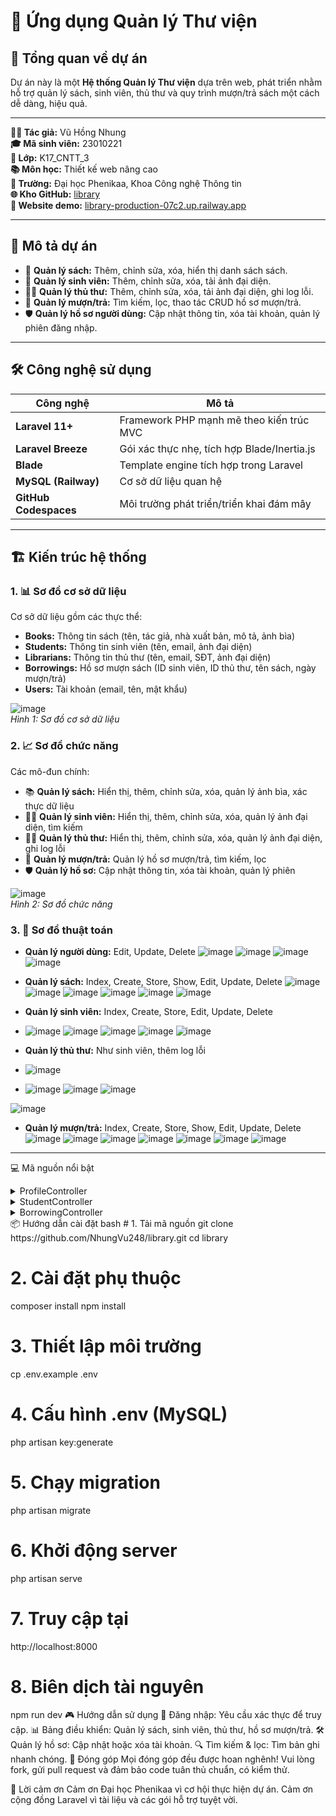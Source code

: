 # 🎉 Ứng dụng Quản lý Thư viện

## 🌟 Tổng quan về dự án
Dự án này là một **Hệ thống Quản lý Thư viện** dựa trên web, phát triển nhằm hỗ trợ quản lý sách, sinh viên, thủ thư và quy trình mượn/trả sách một cách dễ dàng, hiệu quả.

---

**👩‍💻 Tác giả:** Vũ Hồng Nhung  
**🎓 Mã sinh viên:** 23010221  
**🏫 Lớp:** K17_CNTT_3  
**📚 Môn học:** Thiết kế web nâng cao  
**🏢 Trường:** Đại học Phenikaa, Khoa Công nghệ Thông tin  
**🌐 Kho GitHub:** [library](https://github.com/NhungVu248/library.git)  
**🚀 Website demo:** [library-production-07c2.up.railway.app](https://library-production-07c2.up.railway.app)

---

## 📝 Mô tả dự án

- 📖 **Quản lý sách:** Thêm, chỉnh sửa, xóa, hiển thị danh sách sách.
- 👥 **Quản lý sinh viên:** Thêm, chỉnh sửa, xóa, tải ảnh đại diện.
- 🧑‍🏫 **Quản lý thủ thư:** Thêm, chỉnh sửa, xóa, tải ảnh đại diện, ghi log lỗi.
- 🔄 **Quản lý mượn/trả:** Tìm kiếm, lọc, thao tác CRUD hồ sơ mượn/trả.
- 🛡️ **Quản lý hồ sơ người dùng:** Cập nhật thông tin, xóa tài khoản, quản lý phiên đăng nhập.

---

## 🛠️ Công nghệ sử dụng

| Công nghệ           | Mô tả                                        |
|---------------------|----------------------------------------------|
| **Laravel 11+**     | Framework PHP mạnh mẽ theo kiến trúc MVC     |
| **Laravel Breeze**  | Gói xác thực nhẹ, tích hợp Blade/Inertia.js  |
| **Blade**           | Template engine tích hợp trong Laravel       |
| **MySQL (Railway)** | Cơ sở dữ liệu quan hệ                        |
| **GitHub Codespaces** | Môi trường phát triển/triển khai đám mây  |

---

## 🏗️ Kiến trúc hệ thống

### 1. 📊 Sơ đồ cơ sở dữ liệu
Cơ sở dữ liệu gồm các thực thể:  
- **Books:** Thông tin sách (tên, tác giả, nhà xuất bản, mô tả, ảnh bìa)
- **Students:** Thông tin sinh viên (tên, email, ảnh đại diện)
- **Librarians:** Thông tin thủ thư (tên, email, SĐT, ảnh đại diện)
- **Borrowings:** Hồ sơ mượn sách (ID sinh viên, ID thủ thư, tên sách, ngày mượn/trả)
- **Users:** Tài khoản (email, tên, mật khẩu)

![image](https://github.com/user-attachments/assets/43509231-1718-4a11-bb54-d40f4fac3078)  
*Hình 1: Sơ đồ cơ sở dữ liệu*

### 2. 📈 Sơ đồ chức năng

Các mô-đun chính:
- 📚 **Quản lý sách:** Hiển thị, thêm, chỉnh sửa, xóa, quản lý ảnh bìa, xác thực dữ liệu
- 👨‍🎓 **Quản lý sinh viên:** Hiển thị, thêm, chỉnh sửa, xóa, quản lý ảnh đại diện, tìm kiếm
- 🧑‍🏫 **Quản lý thủ thư:** Hiển thị, thêm, chỉnh sửa, xóa, quản lý ảnh đại diện, ghi log lỗi
- 🔄 **Quản lý mượn/trả:** Quản lý hồ sơ mượn/trả, tìm kiếm, lọc
- 🛡️ **Quản lý hồ sơ:** Cập nhật thông tin, xóa tài khoản, quản lý phiên

![image](https://github.com/user-attachments/assets/11b846cb-c8cd-4796-8717-1d05df2a8c4b)  
*Hình 2: Sơ đồ chức năng*

### 3. 🔧 Sơ đồ thuật toán
- **Quản lý người dùng:** Edit, Update, Delete
  ![image](https://github.com/user-attachments/assets/d7c2fc98-1fa5-43eb-9604-09ba363e5e93)
![image](https://github.com/user-attachments/assets/3aaee7f3-1fe7-4de6-867e-73c12c91258e)
![image](https://github.com/user-attachments/assets/270b65f8-6f64-4487-972d-ef90dda8470d)
![image](https://github.com/user-attachments/assets/a3683c76-7ffb-4773-805c-4d3952ac02cf)

- **Quản lý sách:** Index, Create, Store, Show, Edit, Update, Delete
  ![image](https://github.com/user-attachments/assets/563e588e-69a7-4860-a8e3-295441fe54f5)
![image](https://github.com/user-attachments/assets/4274b4f6-c23a-4835-a485-a96f407c9a82)
![image](https://github.com/user-attachments/assets/673a96ba-1011-4d40-b412-a631b782d430)
![image](https://github.com/user-attachments/assets/3ca416b4-9751-434b-8951-e84eaa1275c7)
![image](https://github.com/user-attachments/assets/21289c89-96eb-4d62-85cd-ba9db708ddbb)
![image](https://github.com/user-attachments/assets/8d38233f-48be-4517-99ad-2036d0615ae7)

- **Quản lý sinh viên:** Index, Create, Store, Edit, Update, Delete
- ![image](https://github.com/user-attachments/assets/917b0640-2c21-413a-9129-fa0fa5922312)
![image](https://github.com/user-attachments/assets/b36a6e75-2280-481c-8635-55d94d01be4a)
![image](https://github.com/user-attachments/assets/3c79915c-7391-43e8-96d5-a58067ef0eec)
![image](https://github.com/user-attachments/assets/58e340b6-af8f-4352-818f-9cc3f2b5736e)
![image](https://github.com/user-attachments/assets/c1ab8fbb-74f2-4457-9058-914137166317)

- **Quản lý thủ thư:** Như sinh viên, thêm log lỗi
- ![image](https://github.com/user-attachments/assets/b31f92de-3ee4-421b-90fe-60c13d42f996)
- ![image](https://github.com/user-attachments/assets/9f48446d-d5ad-41f3-a7d9-75945698d4dd)
![image](https://github.com/user-attachments/assets/7e42b5b1-0667-4b99-85dc-c4cb5e90dd87)
![image](https://github.com/user-attachments/assets/d47e7420-163a-47a1-9382-eedde8dee20f)

![image](https://github.com/user-attachments/assets/8b0a7b5c-2a53-40bb-bfc5-a434b4f00a05)

- **Quản lý mượn/trả:** Index, Create, Store, Show, Edit, Update, Delete
![image](https://github.com/user-attachments/assets/21561ee0-8d72-476e-a061-bb423dd287c7)
![image](https://github.com/user-attachments/assets/bdcf6969-bfc4-46a6-97f5-62d12d52f224)
![image](https://github.com/user-attachments/assets/cb098023-5efa-47db-b6ae-251577cca5f7)
![image](https://github.com/user-attachments/assets/780cdb77-cdb7-45d8-ad2f-61a46c62470a)
![image](https://github.com/user-attachments/assets/e9cd5a42-9593-4a21-a964-ea7f6a3b79e9)
![image](https://github.com/user-attachments/assets/908d6dd4-d854-40d3-a3e5-980aecd2d0c0)
![image](https://github.com/user-attachments/assets/67456d1c-2e4a-4c03-a9a0-831eadd471a8)

---

💻 Mã nguồn nổi bật
<details> <summary>ProfileController</summary>
PHP
// Quản lý hồ sơ người dùng
namespace App\Http\Controllers;
use App\Http\Requests\ProfileUpdateRequest;
use Illuminate\Http\RedirectResponse;
use Illuminate\Http\Request;
use Illuminate\Support\Facades\Auth;
use Illuminate\Support\Facades\Redirect;

class ProfileController extends Controller
{
    public function edit(Request $request) {
        return view('profile.edit', ['user' => $request->user()]);
    }
    public function update(ProfileUpdateRequest $request): RedirectResponse {
        $request->user()->fill($request->validated());
        if ($request->user()->isDirty('email')) {
            $request->user()->email_verified_at = null;
        }
        $request->user()->save();
        return Redirect::route('profile.edit')->with('status', 'profile-updated');
    }
    public function destroy(Request $request): RedirectResponse {
        $request->validateWithBag('userDeletion', ['password' => ['required', 'current_password']]);
        $user = $request->user();
        Auth::logout();
        $user->delete();
        $request->session()->invalidate();
        $request->session()->regenerateToken();
        return Redirect::to('/');
    }
}
</details> <details> <summary>StudentController</summary>
PHP
// Quản lý thông tin sinh viên
namespace App\Http\Controllers;
use App\Models\Student;
use Illuminate\Http\Request;
use Illuminate\Support\Facades\Storage;

class StudentController extends Controller
{
    public function index(Request $request) {
        $query = Student::query();
        if ($request->has('search')) {
            $query->where('studentname', 'LIKE', '%' . $request->search . '%')
                  ->orWhere('email', 'LIKE', '%' . $request->search . '%');
        }
        $students = $query->paginate(6);
        return view('students.index', compact('students'));
    }
    public function store(Request $request) {
        $validated = $request->validate([
            'studentname' => 'required|string|max:255',
            'email' => 'required|email|unique:students,email',
            'avatar' => 'nullable|image|mimes:jpeg,png,jpg,gif|max:2048',
        ]);
        if ($request->hasFile('avatar')) {
            $validated['photo'] = $request->file('avatar')->store('avatars', 'public');
        }
        Student::create($validated);
        return redirect()->route('students.index')->with('success', 'Sinh viên được tạo thành công.');
    }
}
</details> <details> <summary>BorrowingController</summary>
PHP
// Quản lý hồ sơ mượn/trả
namespace App\Http\Controllers;
use App\Models\Borrowing;
use App\Models\Student;
use App\Models\Librarian;
use Illuminate\Http\Request;
use Illuminate\Support\Facades\Log;

class BorrowingController extends Controller
{
    public function index(Request $request) {
        $query = Borrowing::with(['student', 'librarian']);
        if ($request->has('search')) {
            $query->whereHas('student', fn($q) => $q->where('studentname', 'LIKE', '%' . $request->search . '%'))
                  ->orWhere('bookname', 'LIKE', '%' . $request->search . '%');
        }
        $borrowings = $query->paginate(6);
        return view('borrowings.index', compact('borrowings'));
    }
    public function store(Request $request) {
        $validated = $request->validate([
            'student_id' => 'required|exists:students,id',
            'bookname' => 'required|string|max:255',
            'dateborrowed' => 'required|date',
        ]);
        $student = Student::find($request->student_id);
        $validated['studentname'] = $student->studentname;
        Borrowing::create($validated);
        return redirect()->route('borrowings.index')->with('success', 'Hồ sơ mượn được tạo thành công.');
    }
}
</details>
📦 Hướng dẫn cài đặt
bash
# 1. Tải mã nguồn
git clone https://github.com/NhungVu248/library.git
cd library

# 2. Cài đặt phụ thuộc
composer install
npm install

# 3. Thiết lập môi trường
cp .env.example .env

# 4. Cấu hình .env (MySQL)
php artisan key:generate

# 5. Chạy migration
php artisan migrate

# 6. Khởi động server
php artisan serve

# 7. Truy cập tại
http://localhost:8000

# 8. Biên dịch tài nguyên
npm run dev
🎮 Hướng dẫn sử dụng
🔐 Đăng nhập: Yêu cầu xác thực để truy cập.
📊 Bảng điều khiển: Quản lý sách, sinh viên, thủ thư, hồ sơ mượn/trả.
🛠️ Quản lý hồ sơ: Cập nhật hoặc xóa tài khoản.
🔍 Tìm kiếm & lọc: Tìm bản ghi nhanh chóng.
🤝 Đóng góp
Mọi đóng góp đều được hoan nghênh! Vui lòng fork, gửi pull request và đảm bảo code tuân thủ chuẩn, có kiểm thử.

🙌 Lời cảm ơn
Cảm ơn Đại học Phenikaa vì cơ hội thực hiện dự án.
Cảm ơn cộng đồng Laravel vì tài liệu và các gói hỗ trợ tuyệt vời.
